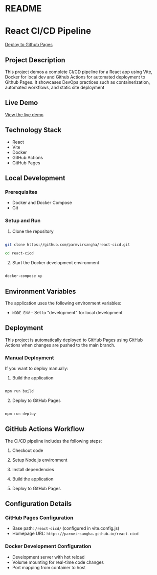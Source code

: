 # README

# React CI/CD Pipeline

[Deploy to Github Pages](https://github.com/parmvirsangha/react-cicd/actions/workflows/deploy.yml)

## Project Description

This project demos a complete CI/CD pipeline for a React app using Vite, Docker for local dev and Github Actions for automated deployment to Github Pages. It showcases DevOps practices such as containerization, automated workflows, and static site deployment

## Live Demo

[View the live demo](https://parmvirsangha.github.io/react-cicd/)

## Technology Stack

- React
- Vite
- Docker
- GitHub Actions
- GitHub Pages

## Local Development

### Prerequisites

- Docker and Docker Compose
- Git

### Setup and Run

1. Clone the repository

```bash

git clone https://github.com/parmvirsangha/react-cicd.git

cd react-cicd

```

2. Start the Docker development environment

```bash

docker-compose up

```

## Environment Variables

The application uses the following environment variables:

- `NODE_ENV` - Set to "development" for local development

## Deployment

This project is automatically deployed to GitHub Pages using GitHub Actions when changes are pushed to the main branch.

### Manual Deployment

If you want to deploy manually:

1. Build the application

```bash

npm run build

```

2. Deploy to GitHub Pages

```bash

npm run deploy

```

## GitHub Actions Workflow

The CI/CD pipeline includes the following steps:

1. Checkout code

2. Setup Node.js environment

3. Install dependencies

4. Build the application

5. Deploy to GitHub Pages

## Configuration Details

### GitHub Pages Configuration

- Base path: `/react-cicd/` (configured in vite.config.js)
- Homepage URL: `https://parmvirsangha.github.io/react-cicd`

### Docker Development Configuration

- Development server with hot reload
- Volume mounting for real-time code changes
- Port mapping from container to host
